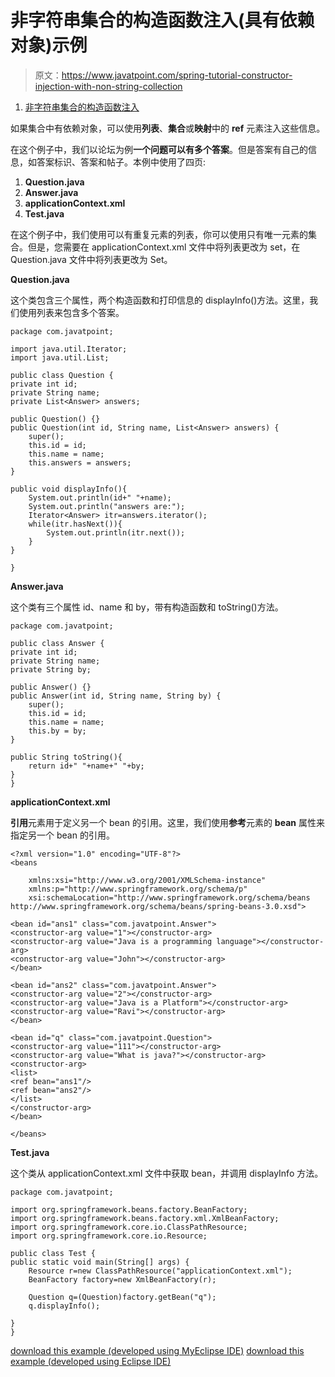 # 非字符串集合的构造函数注入(具有依赖对象)示例

> 原文：<https://www.javatpoint.com/spring-tutorial-constructor-injection-with-non-string-collection>

1.  [非字符串集合的构造函数注入](#)

如果集合中有依赖对象，可以使用**列表**、**集合**或**映射**中的 **ref** 元素注入这些信息。

在这个例子中，我们以论坛为例**一个问题可以有多个答案**。但是答案有自己的信息，如答案标识、答案和帖子。本例中使用了四页:

1.  **Question.java**
2.  **Answer.java**
3.  **applicationContext.xml**
4.  **Test.java**

在这个例子中，我们使用可以有重复元素的列表，你可以使用只有唯一元素的集合。但是，您需要在 applicationContext.xml 文件中将列表更改为 set，在 Question.java 文件中将列表更改为 Set。

**Question.java**

这个类包含三个属性，两个构造函数和打印信息的 displayInfo()方法。这里，我们使用列表来包含多个答案。

```
package com.javatpoint;

import java.util.Iterator;
import java.util.List;

public class Question {
private int id;
private String name;
private List<Answer> answers;

public Question() {}
public Question(int id, String name, List<Answer> answers) {
	super();
	this.id = id;
	this.name = name;
	this.answers = answers;
}

public void displayInfo(){
	System.out.println(id+" "+name);
	System.out.println("answers are:");
	Iterator<Answer> itr=answers.iterator();
	while(itr.hasNext()){
		System.out.println(itr.next());
	}
}

}

```

**Answer.java**

这个类有三个属性 id、name 和 by，带有构造函数和 toString()方法。

```
package com.javatpoint;

public class Answer {
private int id;
private String name;
private String by;

public Answer() {}
public Answer(int id, String name, String by) {
	super();
	this.id = id;
	this.name = name;
	this.by = by;
}

public String toString(){
	return id+" "+name+" "+by;
}
}

```

**applicationContext.xml**

**引用**元素用于定义另一个 bean 的引用。这里，我们使用**参考**元素的 **bean** 属性来指定另一个 bean 的引用。

```
<?xml version="1.0" encoding="UTF-8"?>
<beans

	xmlns:xsi="http://www.w3.org/2001/XMLSchema-instance"
	xmlns:p="http://www.springframework.org/schema/p"
	xsi:schemaLocation="http://www.springframework.org/schema/beans 
http://www.springframework.org/schema/beans/spring-beans-3.0.xsd">

<bean id="ans1" class="com.javatpoint.Answer">
<constructor-arg value="1"></constructor-arg>
<constructor-arg value="Java is a programming language"></constructor-arg>
<constructor-arg value="John"></constructor-arg>
</bean>

<bean id="ans2" class="com.javatpoint.Answer">
<constructor-arg value="2"></constructor-arg>
<constructor-arg value="Java is a Platform"></constructor-arg>
<constructor-arg value="Ravi"></constructor-arg>
</bean>

<bean id="q" class="com.javatpoint.Question">
<constructor-arg value="111"></constructor-arg>
<constructor-arg value="What is java?"></constructor-arg>
<constructor-arg>
<list>
<ref bean="ans1"/>
<ref bean="ans2"/>
</list>
</constructor-arg>
</bean>

</beans>

```

**Test.java**

这个类从 applicationContext.xml 文件中获取 bean，并调用 displayInfo 方法。

```
package com.javatpoint;

import org.springframework.beans.factory.BeanFactory;
import org.springframework.beans.factory.xml.XmlBeanFactory;
import org.springframework.core.io.ClassPathResource;
import org.springframework.core.io.Resource;

public class Test {
public static void main(String[] args) {
	Resource r=new ClassPathResource("applicationContext.xml");
	BeanFactory factory=new XmlBeanFactory(r);

	Question q=(Question)factory.getBean("q");
	q.displayInfo();

}
}

```

[download this example (developed using MyEclipse IDE)](https://static.javatpoint.com/src/sp/ci4.zip)
[download this example (developed using Eclipse IDE)](https://static.javatpoint.com/src/sp/eclipse/ci4.zip)